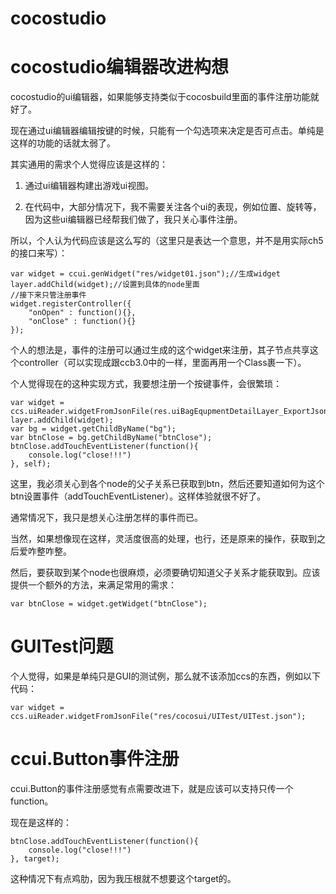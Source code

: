 cocostudio
===================

# cocostudio编辑器改进构想

cocostudio的ui编辑器，如果能够支持类似于cocosbuild里面的事件注册功能就好了。

现在通过ui编辑器编辑按键的时候，只能有一个勾选项来决定是否可点击。单纯是这样的功能的话就太弱了。

其实通用的需求个人觉得应该是这样的：

1) 通过ui编辑器构建出游戏ui视图。

2) 在代码中，大部分情况下，我不需要关注各个ui的表现，例如位置、旋转等，因为这些ui编辑器已经帮我们做了，我只关心事件注册。

所以，个人认为代码应该是这么写的（这里只是表达一个意思，并不是用实际ch5的接口来写）：

```
var widget = ccui.genWidget("res/widget01.json");//生成widget
layer.addChild(widget);//设置到具体的node里面
//接下来只管注册事件
widget.registerController({
    "onOpen" : function(){},
    "onClose" : function(){}
});
```

个人的想法是，事件的注册可以通过生成的这个widget来注册，其子节点共享这个controller（可以实现成跟ccb3.0中的一样，里面再用一个Class裹一下）。

个人觉得现在的这种实现方式，我要想注册一个按键事件，会很繁琐：

```
var widget = ccs.uiReader.widgetFromJsonFile(res.uiBagEqupmentDetailLayer_ExportJson);
layer.addChild(widget);
var bg = widget.getChildByName("bg");
var btnClose = bg.getChildByName("btnClose");
btnClose.addTouchEventListener(function(){
    console.log("close!!!")
}, self);
```

这里，我必须关心到各个node的父子关系已获取到btn，然后还要知道如何为这个btn设置事件（addTouchEventListener）。这样体验就很不好了。

通常情况下，我只是想关心注册怎样的事件而已。

当然，如果想像现在这样，灵活度很高的处理，也行，还是原来的操作，获取到之后爱咋整咋整。

然后，要获取到某个node也很麻烦，必须要确切知道父子关系才能获取到。应该提供一个额外的方法，来满足常用的需求：

```
var btnClose = widget.getWidget("btnClose");
```


# GUITest问题

个人觉得，如果是单纯只是GUI的测试例，那么就不该添加ccs的东西，例如以下代码：

```
var widget = ccs.uiReader.widgetFromJsonFile("res/cocosui/UITest/UITest.json");
```

# ccui.Button事件注册

ccui.Button的事件注册感觉有点需要改进下，就是应该可以支持只传一个function。

现在是这样的：

```
btnClose.addTouchEventListener(function(){
    console.log("close!!!")
}, target);
```

这种情况下有点鸡肋，因为我压根就不想要这个target的。